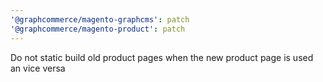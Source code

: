 ```yaml
---
'@graphcommerce/magento-graphcms': patch
'@graphcommerce/magento-product': patch
---
```


Do not static build old product pages when the new product page is used an vice versa
